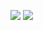 [![](https://img.shields.io/badge/<-FF4859?style=for-the-badge)](../13_VPC/README.md)
[![](https://img.shields.io/badge/CONTENT_TABLE-175074?style=for-the-badge)](../README.md)
<!-- [![](https://img.shields.io/badge/>-FF4859?style=for-the-badge)](../14_Security_&_Compliance/README.md) -->
